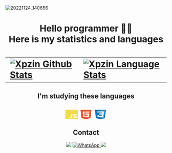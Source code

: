 

![20221124_140656](https://user-images.githubusercontent.com/106640668/203837328-348241bf-9f32-4891-b7ec-f9747ab8053f.jpg)

<h1 align="center">Hello programmer 👨‍💻 <br>
Here is my statistics and languages<h1>



 <table align="center" width="100%" border="0">
    <tr>
      <td>
        <a href="https://github.com/mrxpzin">
          <img align="center"
            src="https://github-readme-stats.vercel.app/api?username=mrxpzin&include_all_commits=false&count_private=true&show_icons=true&line_height=20text_color=D3D3D3&bg_color=0d1117&hide_border=true&custom_title=Estatísticas%20do%20Github&locale=pt-br"
            alt="Xpzin Github Stats" />
        </a>
      </td>
      <td>
        <a href="https://github.com/mrxpzin">
          <img align="center"
            src="https://github-readme-stats.vercel.app/api/top-langs/?username=mrxpzin&text_color=D3D3D3&bg_color=0d1117&hide_border=true&layout=compact&locale=pt-br"
            alt="Xpzin Language Stats" />
        </a>
      </td>
    </tr>
  </table>

<h2 align="center">I'm studying these languages<h2>
<div style="display: inline_block" align="center">

  <img align="center" alt="Xpzin-Js" height="30" width="40" src="https://raw.githubusercontent.com/devicons/devicon/master/icons/javascript/javascript-plain.svg">
  <img align="center" alt="Xpzin-HTML" height="30" width="40" src="https://raw.githubusercontent.com/devicons/devicon/master/icons/html5/html5-original.svg">
  <img align="center" alt="Xpzin-CSS" height="30" width="40" src="https://raw.githubusercontent.com/devicons/devicon/master/icons/css3/css3-original.svg">
</div>



<h2 align="center">Contact</h2>
<div align="center"> 

   <a href="https://instagram.com/xpzin.dev" target="_blank"><img src="https://img.shields.io/badge/-Instagram-%23E4405F?style=for-the-badge&logo=instagram&logoColor=white" target="_blank"></a>
<a href="https://wa.me/5531972672023">
      <img
        src="https://img.shields.io/badge/Whatsapp-green?style=for-the-badge&color=green&logo=whatsapp&logoColor=white"
        alt="WhatsApp"/>
    </a>
<a href="https://discord.gg/YgS4AHPMSU" target="_blank"><img src="https://img.shields.io/badge/Discord-7289DA?style=for-the-badge&logo=discord&logoColor=white" target="_blank"></a>  
</div>



  

